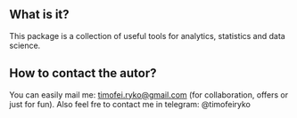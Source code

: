 ## What is it?
This package is a collection of useful tools for analytics, statistics and data science.

## How to contact the autor?
You can easily mail me: timofei.ryko@gmail.com (for collaboration, offers or just for fun). Also feel fre to contact me in telegram: @timofeiryko
